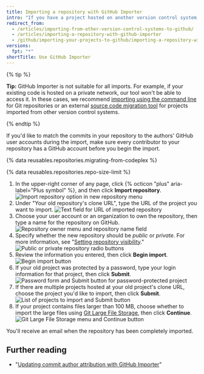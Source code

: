 ```yaml
---
title: Importing a repository with GitHub Importer
intro: "If you have a project hosted on another version control system, you can automatically import it to GitHub using the GitHub Importer tool."
redirect_from:
  - /articles/importing-from-other-version-control-systems-to-github/
  - /articles/importing-a-repository-with-github-importer
  - /github/importing-your-projects-to-github/importing-a-repository-with-github-importer
versions:
  fpt: "*"
shortTitle: Use GitHub Importer
---
```


{% tip %}

**Tip:** GitHub Importer is not suitable for all imports. For example, if your existing code is hosted on a private network, our tool won't be able to access it. In these cases, we recommend [importing using the command line](/articles/importing-a-git-repository-using-the-command-line) for Git repositories or an external [source code migration tool](/articles/source-code-migration-tools) for projects imported from other version control systems.

{% endtip %}

If you'd like to match the commits in your repository to the authors' GitHub user accounts during the import, make sure every contributor to your repository has a GitHub account before you begin the import.

{% data reusables.repositories.migrating-from-codeplex %}

{% data reusables.repositories.repo-size-limit %}

1. In the upper-right corner of any page, click {% octicon "plus" aria-label="Plus symbol" %}, and then click **Import repository**.
   ![Import repository option in new repository menu](/assets/images/help/importer/import-repository.png)
2. Under "Your old repository's clone URL", type the URL of the project you want to import.
   ![Text field for URL of imported repository](/assets/images/help/importer/import-url.png)
3. Choose your user account or an organization to own the repository, then type a name for the repository on GitHub.
   ![Repository owner menu and repository name field](/assets/images/help/importer/import-repo-owner-name.png)
4. Specify whether the new repository should be _public_ or _private_. For more information, see "[Setting repository visibility](/articles/setting-repository-visibility)."
   ![Public or private repository radio buttons](/assets/images/help/importer/import-public-or-private.png)
5. Review the information you entered, then click **Begin import**.
   ![Begin import button](/assets/images/help/importer/begin-import-button.png)
6. If your old project was protected by a password, type your login information for that project, then click **Submit**.
   ![Password form and Submit button for password-protected project](/assets/images/help/importer/submit-old-credentials-importer.png)
7. If there are multiple projects hosted at your old project's clone URL, choose the project you'd like to import, then click **Submit**.
   ![List of projects to import and Submit button](/assets/images/help/importer/choose-project-importer.png)
8. If your project contains files larger than 100 MB, choose whether to import the large files using [Git Large File Storage](/articles/versioning-large-files), then click **Continue**.
   ![Git Large File Storage menu and Continue button](/assets/images/help/importer/select-gitlfs-importer.png)

You'll receive an email when the repository has been completely imported.

## Further reading

- "[Updating commit author attribution with GitHub Importer](/articles/updating-commit-author-attribution-with-github-importer)"
